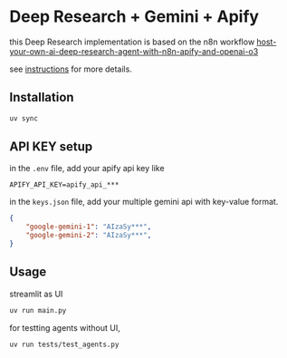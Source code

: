 # Deep Research + Gemini + Apify

this Deep Research implementation is based on the n8n workflow [host-your-own-ai-deep-research-agent-with-n8n-apify-and-openai-o3](https://n8n.io/workflows/2878-host-your-own-ai-deep-research-agent-with-n8n-apify-and-openai-o3/)

see [instructions](instructions/01.md) for more details.

## Installation

```bash
uv sync
```
## API KEY setup

in the `.env` file, add your apify api key like
```
APIFY_API_KEY=apify_api_***
```

in the `keys.json` file, add your multiple gemini api with key-value format.
```json
{
    "google-gemini-1": "AIzaSy***",
    "google-gemini-2": "AIzaSy***",
}
```

## Usage


streamlit as UI
```bash
uv run main.py
```

for testting agents without UI,
```bash
uv run tests/test_agents.py
``` 